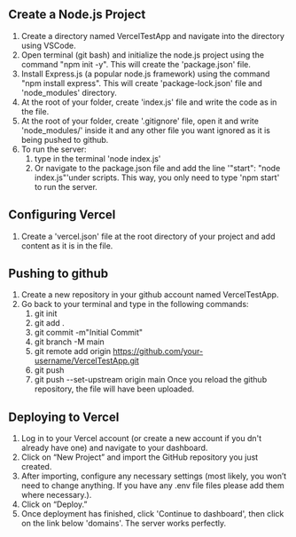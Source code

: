 ## Create a Node.js Project ##
1. Create a directory named VercelTestApp and navigate into the directory using VSCode.
2. Open terminal (git bash) and initialize the node.js project using the command "npm init -y". This will create the 'package.json' file.
3. Install Express.js (a popular node.js framework) using the command "npm install express". This will create 'package-lock.json' file and 'node_modules' directory.
4. At the root of your folder, create 'index.js' file and write the code as in the file.
5. At the root of your folder, create '.gitignore' file, open it and write 'node_modules/' inside it and any other file you want ignored as it is being pushed to github.
6. To run the server:
    1. type in the terminal 'node index.js'
    2. Or navigate to the package.json file and add the line '"start": "node index.js"'under scripts. This way, you only need to type 'npm start' to run the server.

## Configuring Vercel ##
1. Create a 'vercel.json' file at the root directory of your project and add content as it is in the file.

## Pushing to github ##
1. Create a new repository in your github account named VercelTestApp.
2. Go back to your terminal and type in the following commands:
    1. git init
    2. git add .
    3. git commit -m"Initial Commit"
    4. git branch -M main
    5. git remote add origin https://github.com/your-username/VercelTestApp.git
    6. git push
    7. git push --set-upstream origin main
Once you reload the github repository, the file will have been uploaded.

## Deploying to Vercel ##
1. Log in to your Vercel account (or create a new account if you dn't  already have one) and navigate to your dashboard.
2. Click on “New Project” and import the GitHub repository you just created.
3. After importing, configure any necessary settings (most likely, you won’t need to change anything. If you have any .env file files please add them where necessary.).
4. Click on “Deploy.”
5. Once deployment has finished, click 'Continue to dashboard', then click on the link below 'domains'. The server works perfectly.